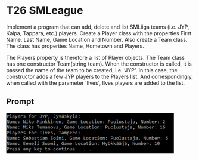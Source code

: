 # T26 SMLeague

Implement a program that can add, delete and list SMLiiga teams (i.e. JYP, Kalpa, Tappara, etc.) players.
Create a Player class with the properties First Name, Last Name, Game Location and Number.
Also create a Team class. The class has properties Name, Hometown and Players.

The Players property is therefore a list of Player objects. The Team class has one constructor Team(string team). When the constructor is called, it is passed the name of the team to be created, i.e. 'JYP'. In this case, the constructor adds a few JYP players to the Players list. And correspondingly, when called with the parameter 'Ilves', Ilves players are added to the list.

## Prompt

<img src='./prompt.png' width=450>